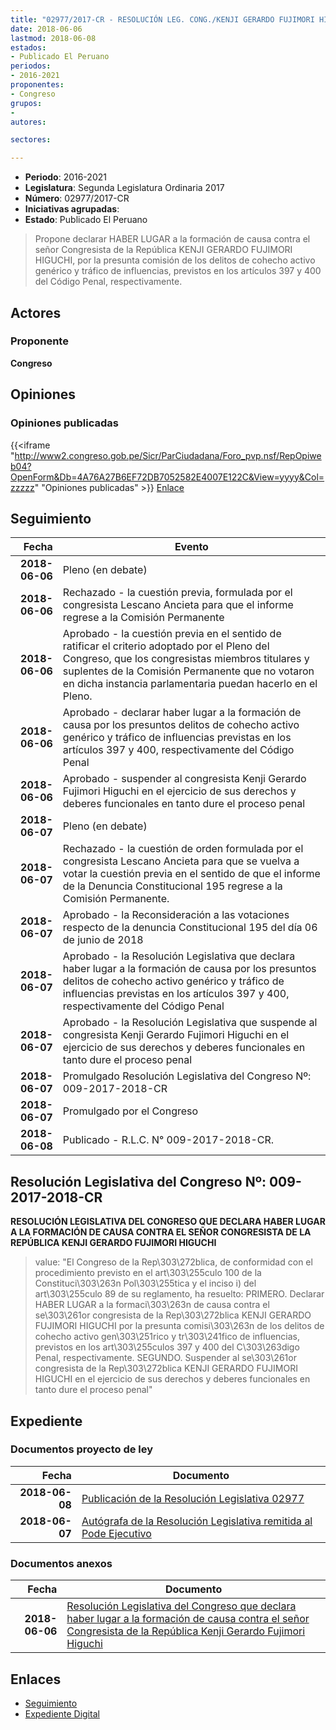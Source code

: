 ```yaml
---
title: "02977/2017-CR - RESOLUCIÓN LEG. CONG./KENJI GERARDO FUJIMORI HIGUCHI"
date: 2018-06-06
lastmod: 2018-06-08
estados:
- Publicado El Peruano
periodos:
- 2016-2021
proponentes:
- Congreso
grupos:
- 
autores:

sectores:

---
```

- **Periodo**: 2016-2021
- **Legislatura**: Segunda Legislatura Ordinaria 2017
- **Número**: 02977/2017-CR
- **Iniciativas agrupadas**: 
- **Estado**: Publicado El Peruano

> Propone declarar HABER LUGAR a la formación de causa contra el señor Congresista de la República KENJI GERARDO FUJIMORI HIGUCHI, por la presunta comisión de los delitos de cohecho activo genérico y tráfico de influencias, previstos en los artículos 397 y 400 del Código Penal, respectivamente.


## Actores

### Proponente

**Congreso**

## Opiniones

### Opiniones publicadas

{{<iframe "http://www2.congreso.gob.pe/Sicr/ParCiudadana/Foro_pvp.nsf/RepOpiweb04?OpenForm&Db=4A76A27B6EF72DB7052582E4007E122C&View=yyyy&Col=zzzzz" "Opiniones publicadas" >}}
[Enlace](http://www2.congreso.gob.pe/Sicr/ParCiudadana/Foro_pvp.nsf/RepOpiweb04?OpenForm&Db=4A76A27B6EF72DB7052582E4007E122C&View=yyyy&Col=zzzzz)


## Seguimiento

| Fecha | Evento |
|------:|--------|
| **2018-06-06** | Pleno (en debate) |
| **2018-06-06** | Rechazado - la cuestión previa, formulada por el congresista Lescano Ancieta para que el informe regrese a la Comisión Permanente |
| **2018-06-06** | Aprobado - la cuestión previa en el sentido de ratificar el criterio adoptado por el Pleno del Congreso, que los congresistas miembros titulares y suplentes de la Comisión Permanente que no votaron en dicha instancia parlamentaria puedan hacerlo en el Pleno. |
| **2018-06-06** | Aprobado - declarar haber lugar a la formación de causa por los presuntos delitos de cohecho activo genérico y tráfico de influencias previstas en los artículos 397 y 400, respectivamente del Código Penal |
| **2018-06-06** | Aprobado - suspender al congresista Kenji Gerardo Fujimori Higuchi en el ejercicio de sus derechos y deberes funcionales en tanto dure el proceso penal |
| **2018-06-07** | Pleno (en debate) |
| **2018-06-07** | Rechazado - la cuestión de orden formulada por el congresista Lescano Ancieta para que se vuelva a votar la cuestión previa en el sentido de que el informe de la Denuncia Constitucional 195 regrese a la Comisión Permanente. |
| **2018-06-07** | Aprobado - la Reconsideración a las votaciones respecto de la denuncia Constitucional 195 del día 06 de junio de 2018 |
| **2018-06-07** | Aprobado - la Resolución Legislativa que declara haber lugar a la formación de causa por los presuntos delitos de cohecho activo genérico y tráfico de influencias previstas en los artículos 397 y 400, respectivamente del Código Penal |
| **2018-06-07** | Aprobado - la Resolución Legislativa que suspende al congresista Kenji Gerardo Fujimori Higuchi en el ejercicio de sus derechos y deberes funcionales en tanto dure el proceso penal |
| **2018-06-07** | Promulgado Resolución Legislativa del Congreso Nº: 009-2017-2018-CR |
| **2018-06-07** | Promulgado por el Congreso |
| **2018-06-08** | Publicado - R.L.C. N° 009-2017-2018-CR. |

## Resolución Legislativa del Congreso Nº: 009-2017-2018-CR

**RESOLUCIÓN LEGISLATIVA DEL CONGRESO QUE DECLARA HABER LUGAR A LA FORMACIÓN DE CAUSA CONTRA EL SEÑOR CONGRESISTA DE LA REPÚBLICA KENJI GERARDO FUJIMORI HIGUCHI**

> value: "El Congreso de la Rep\303\272blica, de conformidad con el procedimiento previsto en el art\303\255culo 100 de la Constituci\303\263n Pol\303\255tica y el inciso i) del art\303\255culo 89 de su reglamento, ha resuelto: PRIMERO. Declarar HABER LUGAR a la formaci\303\263n de causa contra el se\303\261or congresista de la Rep\303\272blica KENJI GERARDO FUJIMORI HIGUCHI por la presunta comisi\303\263n de los delitos de cohecho activo gen\303\251rico y tr\303\241fico de influencias, previstos en los art\303\255culos 397 y 400 del C\303\263digo Penal, respectivamente. SEGUNDO. Suspender al se\303\261or congresista de la Rep\303\272blica KENJI GERARDO FUJIMORI HIGUCHI en el ejercicio de sus derechos y deberes funcionales en tanto dure el proceso penal"


## Expediente

### Documentos proyecto de ley

| Fecha | Documento |
|------:|-----------|
| **2018-06-08** | [Publicación de la Resolución Legislativa 02977](http://www.leyes.congreso.gob.pe/Documentos/2016_2021/Resolucion_Legislativa_del_Congreso/RLC-009-2017-2018-CR.pdf) |
| **2018-06-07** | [Autógrafa de la Resolución Legislativa remitida al Pode Ejecutivo](http://www.leyes.congreso.gob.pe/Documentos/2016_2021/Autografas/Resolucion_Legislativa_del_Congreso/AU0297720180607.pdf) |

### Documentos anexos

| Fecha | Documento |
|------:|-----------|
| **2018-06-06** | [Resolución Legislativa del Congreso que declara haber lugar a la formación de causa contra el señor Congresista de la República Kenji Gerardo Fujimori Higuchi](http://www.leyes.congreso.gob.pe/Documentos/2016_2021/Proyectos_de_Ley_y_de_Resoluciones_Legislativas/PL0297720180606.pdf) |

## Enlaces

- [Seguimiento](http://www2.congreso.gob.pe/Sicr/TraDocEstProc/CLProLey2016.nsf/f7fff46988ca05b1052578e100829cc7/61a2ffd8d6407588052582a5005ed792?OpenDocument)
- [Expediente Digital](http://www2.congreso.gob.pe/Sicr/TraDocEstProc/Expvirt_2011.nsf/visbusqptramdoc1621/02977?opendocument)

